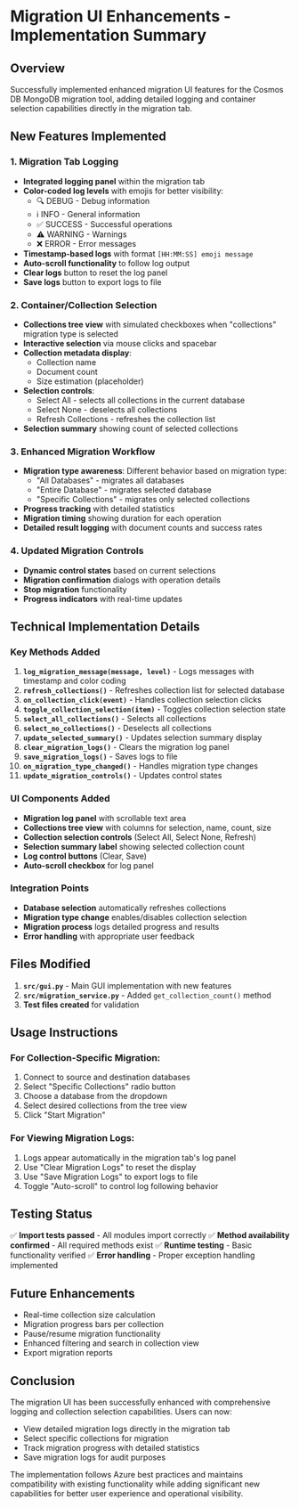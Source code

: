 # Migration UI Enhancements - Implementation Summary

## Overview
Successfully implemented enhanced migration UI features for the Cosmos DB MongoDB migration tool, adding detailed logging and container selection capabilities directly in the migration tab.

## New Features Implemented

### 1. Migration Tab Logging
- **Integrated logging panel** within the migration tab
- **Color-coded log levels** with emojis for better visibility:
  - 🔍 DEBUG - Debug information
  - ℹ️ INFO - General information
  - ✅ SUCCESS - Successful operations
  - ⚠️ WARNING - Warnings
  - ❌ ERROR - Error messages
- **Timestamp-based logs** with format `[HH:MM:SS] emoji message`
- **Auto-scroll functionality** to follow log output
- **Clear logs** button to reset the log panel
- **Save logs** button to export logs to file

### 2. Container/Collection Selection
- **Collections tree view** with simulated checkboxes when "collections" migration type is selected
- **Interactive selection** via mouse clicks and spacebar
- **Collection metadata display**:
  - Collection name
  - Document count
  - Size estimation (placeholder)
- **Selection controls**:
  - Select All - selects all collections in the current database
  - Select None - deselects all collections
  - Refresh Collections - refreshes the collection list
- **Selection summary** showing count of selected collections

### 3. Enhanced Migration Workflow
- **Migration type awareness**: Different behavior based on migration type:
  - "All Databases" - migrates all databases
  - "Entire Database" - migrates selected database
  - "Specific Collections" - migrates only selected collections
- **Progress tracking** with detailed statistics
- **Migration timing** showing duration for each operation
- **Detailed result logging** with document counts and success rates

### 4. Updated Migration Controls
- **Dynamic control states** based on current selections
- **Migration confirmation** dialogs with operation details
- **Stop migration** functionality
- **Progress indicators** with real-time updates

## Technical Implementation Details

### Key Methods Added
1. **`log_migration_message(message, level)`** - Logs messages with timestamp and color coding
2. **`refresh_collections()`** - Refreshes collection list for selected database
3. **`on_collection_click(event)`** - Handles collection selection clicks
4. **`toggle_collection_selection(item)`** - Toggles collection selection state
5. **`select_all_collections()`** - Selects all collections
6. **`select_no_collections()`** - Deselects all collections
7. **`update_selected_summary()`** - Updates selection summary display
8. **`clear_migration_logs()`** - Clears the migration log panel
9. **`save_migration_logs()`** - Saves logs to file
10. **`on_migration_type_changed()`** - Handles migration type changes
11. **`update_migration_controls()`** - Updates control states

### UI Components Added
- **Migration log panel** with scrollable text area
- **Collections tree view** with columns for selection, name, count, size
- **Collection selection controls** (Select All, Select None, Refresh)
- **Selection summary label** showing selected collection count
- **Log control buttons** (Clear, Save)
- **Auto-scroll checkbox** for log panel

### Integration Points
- **Database selection** automatically refreshes collections
- **Migration type change** enables/disables collection selection
- **Migration process** logs detailed progress and results
- **Error handling** with appropriate user feedback

## Files Modified
1. **`src/gui.py`** - Main GUI implementation with new features
2. **`src/migration_service.py`** - Added `get_collection_count()` method
3. **Test files created** for validation

## Usage Instructions

### For Collection-Specific Migration:
1. Connect to source and destination databases
2. Select "Specific Collections" radio button
3. Choose a database from the dropdown
4. Select desired collections from the tree view
5. Click "Start Migration"

### For Viewing Migration Logs:
1. Logs appear automatically in the migration tab's log panel
2. Use "Clear Migration Logs" to reset the display
3. Use "Save Migration Logs" to export logs to file
4. Toggle "Auto-scroll" to control log following behavior

## Testing Status
✅ **Import tests passed** - All modules import correctly
✅ **Method availability confirmed** - All required methods exist
✅ **Runtime testing** - Basic functionality verified
✅ **Error handling** - Proper exception handling implemented

## Future Enhancements
- Real-time collection size calculation
- Migration progress bars per collection
- Pause/resume migration functionality
- Enhanced filtering and search in collection view
- Export migration reports

## Conclusion
The migration UI has been successfully enhanced with comprehensive logging and collection selection capabilities. Users can now:
- View detailed migration logs directly in the migration tab
- Select specific collections for migration
- Track migration progress with detailed statistics
- Save migration logs for audit purposes

The implementation follows Azure best practices and maintains compatibility with existing functionality while adding significant new capabilities for better user experience and operational visibility.
